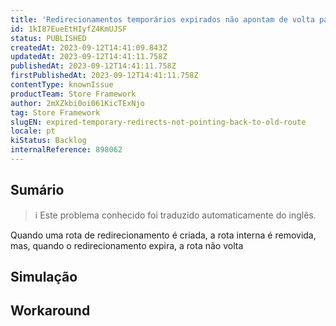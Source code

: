 ```yaml
---
title: 'Redirecionamentos temporários expirados não apontam de volta para a rota antiga'
id: 1kI87EueEtHIyfZ4KmUJSF
status: PUBLISHED
createdAt: 2023-09-12T14:41:09.843Z
updatedAt: 2023-09-12T14:41:11.758Z
publishedAt: 2023-09-12T14:41:11.758Z
firstPublishedAt: 2023-09-12T14:41:11.758Z
contentType: knownIssue
productTeam: Store Framework
author: 2mXZkbi0oi061KicTExNjo
tag: Store Framework
slugEN: expired-temporary-redirects-not-pointing-back-to-old-route
locale: pt
kiStatus: Backlog
internalReference: 898062
---
```


## Sumário

>ℹ️ Este problema conhecido foi traduzido automaticamente do inglês.



Quando uma rota de redirecionamento é criada, a rota interna é removida, mas, quando o redirecionamento expira, a rota não volta

## Simulação



## Workaround



